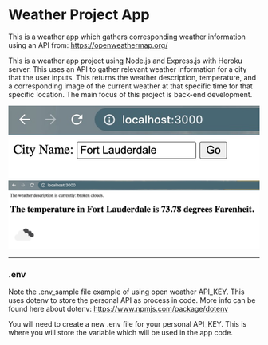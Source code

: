 # Weather Project App

This is a weather app which gathers corresponding weather information using an API from: https://openweathermap.org/


This is a weather app project using Node.js and Express.js with Heroku server. This uses an API to gather relevant weather information for a city that the user inputs. This returns the weather description, temperature, and a corresponding image of the current weather at that specific time for that specific location. The main focus of this project is back-end development.


<img src="images/weather-city-input.png">

<img src="images/weather-city-result.png">

---

### .env


Note the .env_sample file example of using open weather API_KEY. This uses dotenv to store the personal API as process in code. More info can be found here about dotenv: https://www.npmjs.com/package/dotenv


You will need to create a new .env file for your personal API_KEY. This is where you will store the variable which will be used in the app code.
